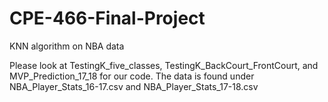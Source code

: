 # CPE-466-Final-Project
KNN algorithm on NBA data

Please look at TestingK_five_classes, TestingK_BackCourt_FrontCourt, and MVP_Prediction_17_18 for 
our code. The data is found under NBA_Player_Stats_16-17.csv and NBA_Player_Stats_17-18.csv 
